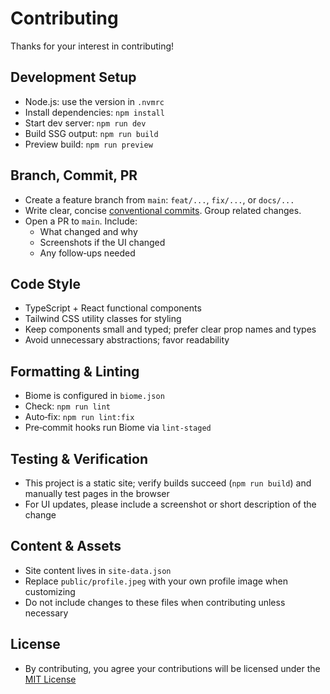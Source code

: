 # Contributing

Thanks for your interest in contributing!

## Development Setup

- Node.js: use the version in `.nvmrc`
- Install dependencies: `npm install`
- Start dev server: `npm run dev`
- Build SSG output: `npm run build`
- Preview build: `npm run preview`

## Branch, Commit, PR

- Create a feature branch from `main`: `feat/...`, `fix/...`, or `docs/...`
- Write clear, concise [conventional commits](https://www.conventionalcommits.org/). Group related changes.
- Open a PR to `main`. Include:
  - What changed and why
  - Screenshots if the UI changed
  - Any follow‑ups needed

## Code Style

- TypeScript + React functional components
- Tailwind CSS utility classes for styling
- Keep components small and typed; prefer clear prop names and types
- Avoid unnecessary abstractions; favor readability

## Formatting & Linting

- Biome is configured in `biome.json`
- Check: `npm run lint`
- Auto‑fix: `npm run lint:fix`
- Pre‑commit hooks run Biome via `lint-staged`

## Testing & Verification

- This project is a static site; verify builds succeed (`npm run build`) and manually test pages in the browser
- For UI updates, please include a screenshot or short description of the change

## Content & Assets

- Site content lives in `site-data.json`
- Replace `public/profile.jpeg` with your own profile image when customizing
- Do not include changes to these files when contributing unless necessary

## License

- By contributing, you agree your contributions will be licensed under the [MIT License](https://wei.mit-license.org/)
